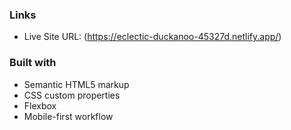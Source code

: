 

### Links


- Live Site URL: (https://eclectic-duckanoo-45327d.netlify.app/)

### Built with

- Semantic HTML5 markup
- CSS custom properties
- Flexbox
- Mobile-first workflow
